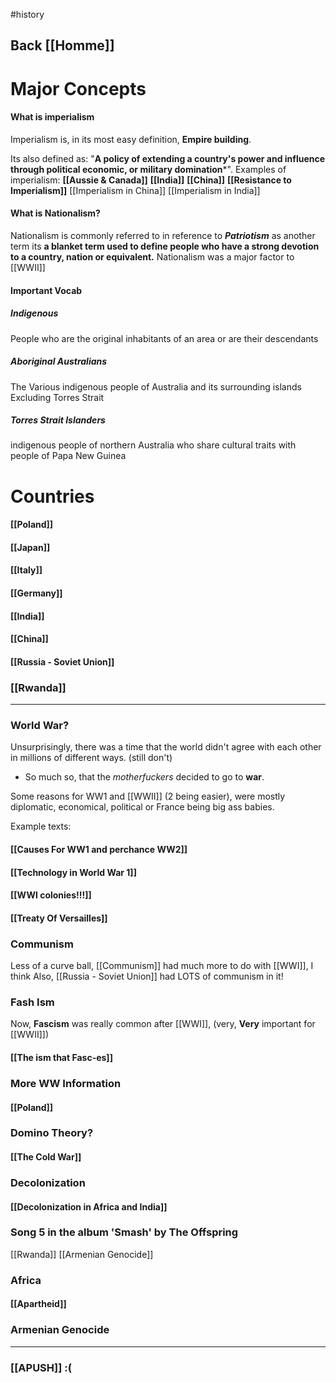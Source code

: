 #history

## Back [[Homme]]
# Major Concepts
#### What is imperialism
Imperialism is, in its most easy definition, **Empire building**.

Its also defined as: "**A policy of extending a country's power and influence through political economic, or military domination***".
Examples of imperialism:
	**[[Aussie & Canada]]**
	**[[India]]**
	**[[China]]**
	**[[Resistance to Imperialism]]**
	[[Imperialism in China]]
	[[Imperialism  in India]]
#### What is Nationalism?
Nationalism is commonly referred to in reference to ***Patriotism*** as another term
its **a blanket term used to define people who have a strong devotion to a country, nation or equivalent.**
Nationalism was a major factor to [[WWII]]
#### Important Vocab
##### Indigenous
People who are the original inhabitants of an area or are their descendants
##### Aboriginal Australians
The Various indigenous people of Australia and its surrounding islands Excluding Torres Strait
##### Torres Strait Islanders
indigenous people of northern Australia who share cultural traits with people of Papa New Guinea

# Countries
#### [[Poland]]
#### [[Japan]]
#### [[Italy]]
#### [[Germany]]

#### [[India]]

#### [[China]]

#### [[Russia - Soviet Union]]

### [[Rwanda]]

---

### World War?
Unsurprisingly, there was a time that the world didn't agree with each other in millions of different ways. (still don't)
- So much so, that the *motherfuckers* decided to go to **war**.

Some reasons for WW1 and [[WWII]] (2 being easier), were mostly diplomatic, economical, political or France being big ass babies.

Example texts:	
#### [[Causes For WW1 and perchance WW2]]
#### [[Technology in World War 1]]
#### [[WWI colonies!!!]]
#### [[Treaty Of Versailles]]
### Communism
Less of a curve ball, [[Communism]] had much more to do with [[WWI]], I think
Also, [[Russia - Soviet Union]] had LOTS of communism in it!
### Fash Ism
Now, **Fascism** was really common after [[WWI]], (very, **Very** important for [[WWII]])
#### [[The ism that Fasc-es]]

### More WW Information
#### [[Poland]]

### Domino Theory?
#### [[The Cold War]]

### Decolonization 

#### [[Decolonization in Africa and India]]

### Song 5 in the album 'Smash' by The Offspring 
[[Rwanda]]
[[Armenian Genocide]]
### Africa 
#### [[Apartheid]]

### Armenian Genocide


---
### [[APUSH]] :(

